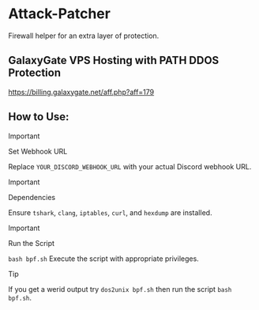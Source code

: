 # Attack-Patcher

Firewall helper for an extra layer of protection.

## GalaxyGate VPS Hosting with PATH DDOS Protection
https://billing.galaxygate.net/aff.php?aff=179

## How to Use:

> [!IMPORTANT]
> Set Webhook URL
> 
> Replace ``YOUR_DISCORD_WEBHOOK_URL`` with your actual Discord webhook URL.


> [!IMPORTANT]
> Dependencies
> 
> Ensure ``tshark``, ``clang``, ``iptables``, ``curl``, and ``hexdump`` are installed.

> [!IMPORTANT]
> Run the Script
> 
> ``bash bpf.sh``
> Execute the script with appropriate privileges.

> [!TIP]
> If you get a werid output try ``dos2unix bpf.sh`` then run the script ``bash bpf.sh``.
